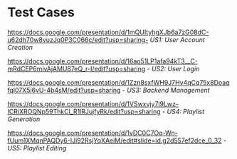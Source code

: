# Test Cases

https://docs.google.com/presentation/d/1mQUItyhgXJb6a7zG08dC-u62dh70w8vuzJq0P3C066c/edit?usp=sharing- *US1: User Account Creation*
 
https://docs.google.com/presentation/d/16ao51LP1afa94kT3__C-mRdCEP6mivAjAMU87eQ_r-I/edit?usp=sharing - *US2: User Login*
 
https://docs.google.com/presentation/d/1Zzn8sxfWH9J7Hv4qCq75x8Doaqfql07X5i6vU-4b4sM/edit?usp=sharing - *US3: Backend Management*
 
https://docs.google.com/presentation/d/1VSwxvjy7l9Lwz-ICRiXROQNp59ThkCl_R1lRJujfyRk/edit?usp=sharing - *US4: Playlist Generation*
 
https://docs.google.com/presentation/d/1vDC0C7Oq-Wn-fUum1XMqnPAQDy6-IJi92RsjYqXAeiM/edit#slide=id.g2d557ef2dce_0_32 - *US5: Playlist Editing*
